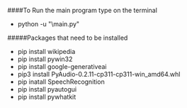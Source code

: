 ####To Run the main program type on the terminal
- python -u "\main.py"

#####Packages that need to be installed

- pip install wikipedia
- pip install pywin32
- pip install google-generativeai
- pip3 install PyAudio-0.2.11-cp311-cp311-win_amd64.whl
- pip inatall SpeechRecognition
- pip install pyautogui
- pip install pywhatkit
